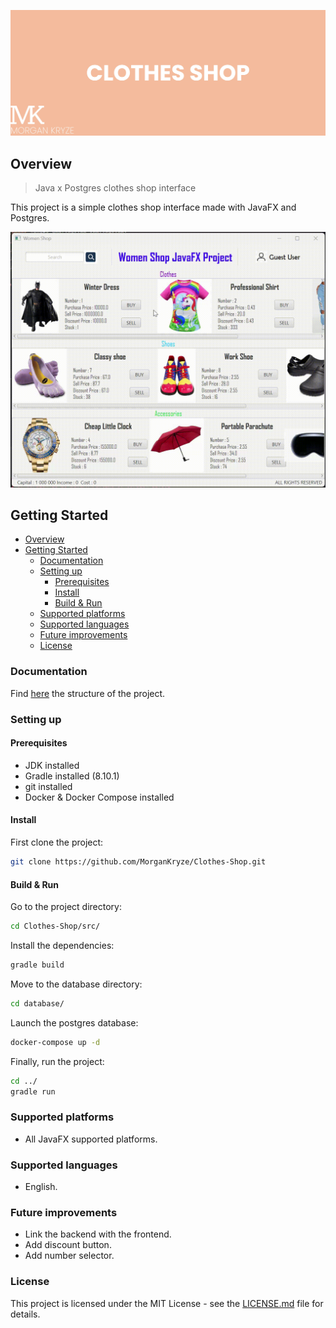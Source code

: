 ![presentation](./docs/assets/img/presentation.jpg)

## Overview

> Java x Postgres clothes shop interface

This project is a simple clothes shop interface made with JavaFX and Postgres.

![demo](./docs/assets/img/demo.gif)

## Getting Started

- [Overview](#overview)
- [Getting Started](#getting-started)
  - [Documentation](#documentation)
  - [Setting up](#setting-up)
    - [Prerequisites](#prerequisites)
    - [Install](#install)
    - [Build \& Run](#build--run)
  - [Supported platforms](#supported-platforms)
  - [Supported languages](#supported-languages)
  - [Future improvements](#future-improvements)
  - [License](#license)

### Documentation

Find [here](./docs/STRUCTURE.md) the structure of the project.

### Setting up

#### Prerequisites

- JDK installed
- Gradle installed (8.10.1)
- git installed
- Docker & Docker Compose installed

#### Install

First clone the project:

```bash
git clone https://github.com/MorganKryze/Clothes-Shop.git
```

#### Build & Run

Go to the project directory:

```bash
cd Clothes-Shop/src/
```

Install the dependencies:

```bash
gradle build
```

Move to the database directory:

```bash
cd database/
```

Launch the postgres database:

```bash
docker-compose up -d
```

Finally, run the project:

```bash
cd ../
gradle run
```

### Supported platforms

- All JavaFX supported platforms.

### Supported languages

- English.

### Future improvements

- Link the backend with the frontend.
- Add discount button.
- Add number selector.

### License

This project is licensed under the MIT License - see the [LICENSE.md](LICENSE) file for details.
